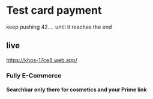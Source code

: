 # Test card payment

keep pushing 42.... until it reaches the end

## live
https://khos-17ce8.web.app/

### Fully E-Commerce

#### Searchbar only there for cosmetics and your Prime link